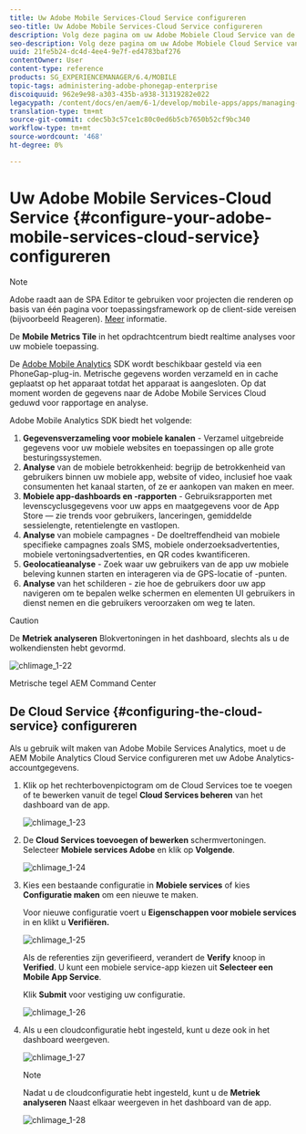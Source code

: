 ```yaml
---
title: Uw Adobe Mobile Services-Cloud Service configureren
seo-title: Uw Adobe Mobile Services-Cloud Service configureren
description: Volg deze pagina om uw Adobe Mobiele Cloud Service van de Diensten te vormen.
seo-description: Volg deze pagina om uw Adobe Mobiele Cloud Service van de Diensten te vormen.
uuid: 21fe5b24-dc4d-4ee4-9e7f-ed4783baf276
contentOwner: User
content-type: reference
products: SG_EXPERIENCEMANAGER/6.4/MOBILE
topic-tags: administering-adobe-phonegap-enterprise
discoiquuid: 962e9e98-a303-435b-a938-31319282e022
legacypath: /content/docs/en/aem/6-1/develop/mobile-apps/apps/managing-aem-mobile-apps/configure-your-adobe-phonegap-build-cloud-service1
translation-type: tm+mt
source-git-commit: cdec5b3c57ce1c80c0ed6b5cb7650b52cf9bc340
workflow-type: tm+mt
source-wordcount: '468'
ht-degree: 0%

---
```



# Uw Adobe Mobile Services-Cloud Service {#configure-your-adobe-mobile-services-cloud-service} configureren

>[!NOTE]
>
>Adobe raadt aan de SPA Editor te gebruiken voor projecten die renderen op basis van één pagina voor toepassingsframework op de client-side vereisen (bijvoorbeeld Reageren). [Meer](/help/sites-developing/spa-overview.md) informatie.

De **Mobile Metrics Tile** in het opdrachtcentrum biedt realtime analyses voor uw mobiele toepassing.

De [Adobe Mobile Analytics](https://www.adobe.com/ca/solutions/digital-analytics/mobile-web-apps-analytics.html) SDK wordt beschikbaar gesteld via een PhoneGap-plug-in. Metrische gegevens worden verzameld en in cache geplaatst op het apparaat totdat het apparaat is aangesloten. Op dat moment worden de gegevens naar de Adobe Mobile Services Cloud geduwd voor rapportage en analyse.

Adobe Mobile Analytics SDK biedt het volgende:

1. **Gegevensverzameling voor mobiele kanalen**  - Verzamel uitgebreide gegevens voor uw mobiele websites en toepassingen op alle grote besturingssystemen.
1. **Analyse**  van de mobiele betrokkenheid: begrijp de betrokkenheid van gebruikers binnen uw mobiele app, website of video, inclusief hoe vaak consumenten het kanaal starten, of ze er aankopen van maken en meer.
1. **Mobiele app-dashboards en -rapporten**  - Gebruiksrapporten met levenscyclusgegevens voor uw apps en maatgegevens voor de App Store — zie trends voor gebruikers, lanceringen, gemiddelde sessielengte, retentielengte en vastlopen.
1. **Analyse**  van mobiele campagnes - De doeltreffendheid van mobiele specifieke campagnes zoals SMS, mobiele onderzoeksadvertenties, mobiele vertoningsadvertenties, en QR codes kwantificeren.
1. **Geolocatieanalyse**  - Zoek waar uw gebruikers van de app uw mobiele beleving kunnen starten en interageren via de GPS-locatie of -punten.
1. **Analyse**  van het schilderen - zie hoe de gebruikers door uw app navigeren om te bepalen welke schermen en elementen UI gebruikers in dienst nemen en die gebruikers veroorzaken om weg te laten.

>[!CAUTION]
>
>De **Metriek analyseren** Blokvertoningen in het dashboard, slechts als u de wolkendiensten hebt gevormd.

![chlimage_1-22](assets/chlimage_1-22.png)

Metrische tegel AEM Command Center

## De Cloud Service {#configuring-the-cloud-service} configureren

Als u gebruik wilt maken van Adobe Mobile Services Analytics, moet u de AEM Mobile Analytics Cloud Service configureren met uw Adobe Analytics-accountgegevens.

1. Klik op het rechterbovenpictogram om de Cloud Services toe te voegen of te bewerken vanuit de tegel **Cloud Services beheren** van het dashboard van de app.

   ![chlimage_1-23](assets/chlimage_1-23.png)

1. De **Cloud Services toevoegen of bewerken** schermvertoningen. Selecteer **Mobiele services Adobe** en klik op **Volgende**.

   ![chlimage_1-24](assets/chlimage_1-24.png)

1. Kies een bestaande configuratie in **Mobiele services** of kies **Configuratie maken** om een nieuwe te maken.

   Voor nieuwe configuratie voert u **Eigenschappen voor mobiele services** in en klikt u **Verifiëren.**

   ![chlimage_1-25](assets/chlimage_1-25.png)

   Als de referenties zijn geverifieerd, verandert de **Verify** knoop in **Verified**. U kunt een mobiele service-app kiezen uit **Selecteer een Mobile App Service**.

   Klik **Submit** voor vestiging uw configuratie.

   ![chlimage_1-26](assets/chlimage_1-26.png)

1. Als u een cloudconfiguratie hebt ingesteld, kunt u deze ook in het dashboard weergeven.

   ![chlimage_1-27](assets/chlimage_1-27.png)

   >[!NOTE]
   >
   >Nadat u de cloudconfiguratie hebt ingesteld, kunt u de **Metriek analyseren** Naast elkaar weergeven in het dashboard van de app.

   ![chlimage_1-28](assets/chlimage_1-28.png)

